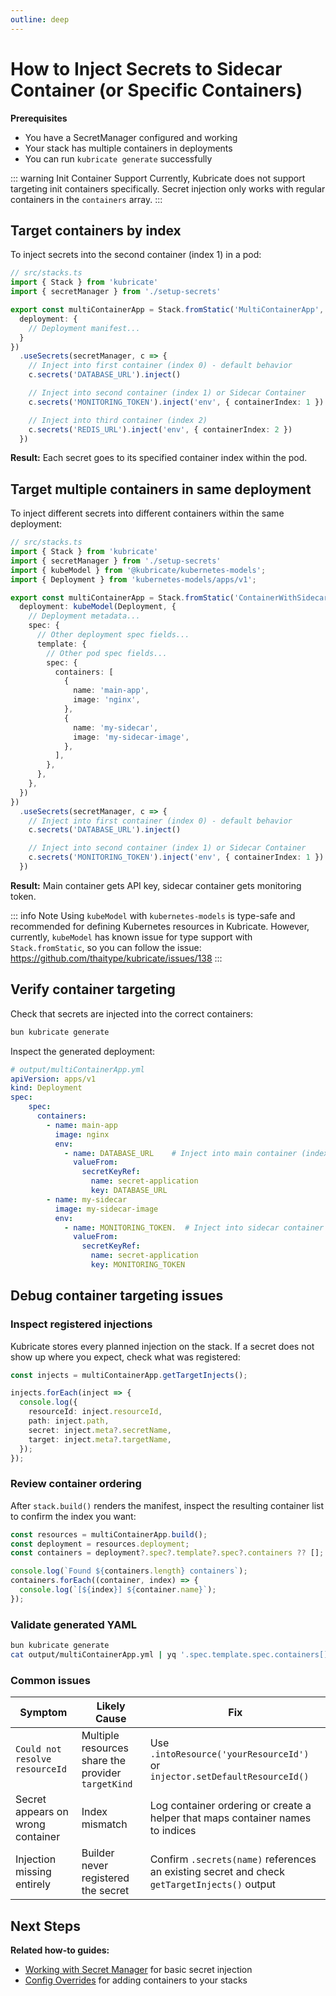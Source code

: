 ```yaml
---
outline: deep
---
```


# How to Inject Secrets to Sidecar Container (or Specific Containers)

**Prerequisites**
- You have a SecretManager configured and working
- Your stack has multiple containers in deployments
- You can run `kubricate generate` successfully

::: warning Init Container Support
Currently, Kubricate does not support targeting init containers specifically. Secret injection only works with regular containers in the `containers` array.
:::

## Target containers by index

To inject secrets into the second container (index 1) in a pod:

```ts
// src/stacks.ts
import { Stack } from 'kubricate'
import { secretManager } from './setup-secrets'

export const multiContainerApp = Stack.fromStatic('MultiContainerApp', {
  deployment: {
    // Deployment manifest...
  }
})
  .useSecrets(secretManager, c => {
    // Inject into first container (index 0) - default behavior
    c.secrets('DATABASE_URL').inject()

    // Inject into second container (index 1) or Sidecar Container
    c.secrets('MONITORING_TOKEN').inject('env', { containerIndex: 1 })

    // Inject into third container (index 2)
    c.secrets('REDIS_URL').inject('env', { containerIndex: 2 })
  })
```

**Result:** Each secret goes to its specified container index within the pod.

## Target multiple containers in same deployment

To inject different secrets into different containers within the same deployment:

```ts
// src/stacks.ts
import { Stack } from 'kubricate'
import { secretManager } from './setup-secrets'
import { kubeModel } from '@kubricate/kubernetes-models';
import { Deployment } from 'kubernetes-models/apps/v1';

export const multiContainerApp = Stack.fromStatic('ContainerWithSidecar', {
  deployment: kubeModel(Deployment, {
    // Deployment metadata...
    spec: {
      // Other deployment spec fields...
      template: {
        // Other pod spec fields...
        spec: {
          containers: [
            {
              name: 'main-app',
              image: 'nginx',
            },
            {
              name: 'my-sidecar',
              image: 'my-sidecar-image',
            },
          ],
        },
      },
    },
  })
})
  .useSecrets(secretManager, c => {
    // Inject into first container (index 0) - default behavior
    c.secrets('DATABASE_URL').inject()

    // Inject into second container (index 1) or Sidecar Container
    c.secrets('MONITORING_TOKEN').inject('env', { containerIndex: 1 })
  })
```

**Result:** Main container gets API key, sidecar container gets monitoring token.

::: info Note
Using `kubeModel` with `kubernetes-models` is type-safe and recommended for defining Kubernetes resources in Kubricate. However, currently, `kubeModel` has known issue for type support with `Stack.fromStatic`, so you can follow the issue: https://github.com/thaitype/kubricate/issues/138
:::


## Verify container targeting

Check that secrets are injected into the correct containers:

```bash
bun kubricate generate
```

Inspect the generated deployment:

```yaml
# output/multiContainerApp.yml
apiVersion: apps/v1
kind: Deployment
spec:
    spec:
      containers:
        - name: main-app
          image: nginx
          env:
            - name: DATABASE_URL    # Inject into main container (index 0)
              valueFrom:
                secretKeyRef:
                  name: secret-application
                  key: DATABASE_URL
        - name: my-sidecar
          image: my-sidecar-image
          env:
            - name: MONITORING_TOKEN.  # Inject into sidecar container (index 1)
              valueFrom:
                secretKeyRef:
                  name: secret-application
                  key: MONITORING_TOKEN
```

## Debug container targeting issues

### Inspect registered injections

Kubricate stores every planned injection on the stack. If a secret does not show up where you expect, check what was registered:

```ts
const injects = multiContainerApp.getTargetInjects();

injects.forEach(inject => {
  console.log({
    resourceId: inject.resourceId,
    path: inject.path,
    secret: inject.meta?.secretName,
    target: inject.meta?.targetName,
  });
});
```

### Review container ordering

After `stack.build()` renders the manifest, inspect the resulting container list to confirm the index you want:

```ts
const resources = multiContainerApp.build();
const deployment = resources.deployment;
const containers = deployment?.spec?.template?.spec?.containers ?? [];

console.log(`Found ${containers.length} containers`);
containers.forEach((container, index) => {
  console.log(`[${index}] ${container.name}`);
});
```

### Validate generated YAML

```bash
bun kubricate generate
cat output/multiContainerApp.yml | yq '.spec.template.spec.containers[].env'
```

### Common issues

| Symptom | Likely Cause | Fix |
| --- | --- | --- |
| `Could not resolve resourceId` | Multiple resources share the provider `targetKind` | Use `.intoResource('yourResourceId')` or `injector.setDefaultResourceId()` |
| Secret appears on wrong container | Index mismatch | Log container ordering or create a helper that maps container names to indices |
| Injection missing entirely | Builder never registered the secret | Confirm `.secrets(name)` references an existing secret and check `getTargetInjects()` output |

## Next Steps

**Related how-to guides:**
- [Working with Secret Manager](./working-with-secret-manager) for basic secret injection
- [Config Overrides](./config-overrides) for adding containers to your stacks

